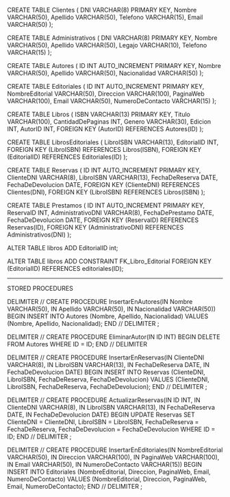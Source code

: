 CREATE TABLE Clientes (
    DNI VARCHAR(8) PRIMARY KEY,
    Nombre VARCHAR(50),
    Apellido VARCHAR(50),
    Telefono VARCHAR(15),
    Email VARCHAR(50)
);

CREATE TABLE Administrativos (
    DNI VARCHAR(8) PRIMARY KEY,
    Nombre VARCHAR(50),
    Apellido VARCHAR(50),
    Legajo VARCHAR(10),
    Telefono VARCHAR(15)
);

CREATE TABLE Autores (
    ID INT AUTO_INCREMENT PRIMARY KEY,
    Nombre VARCHAR(50),
    Apellido VARCHAR(50),
    Nacionalidad VARCHAR(50)
);

CREATE TABLE Editoriales (
    ID INT AUTO_INCREMENT PRIMARY KEY,
    NombreEditorial VARCHAR(50),
    Direccion VARCHAR(100),
    PaginaWeb VARCHAR(100),
    Email VARCHAR(50),
    NumeroDeContacto VARCHAR(15)
);

CREATE TABLE Libros (
    ISBN VARCHAR(13) PRIMARY KEY,
    Titulo VARCHAR(100),
    CantidadDePaginas INT,
    Genero VARCHAR(30),
    Edicion INT,
    AutorID INT,
    FOREIGN KEY (AutorID) REFERENCES Autores(ID)
);

CREATE TABLE LibrosEditoriales (
    LibroISBN VARCHAR(13),
    EditorialID INT,
    FOREIGN KEY (LibroISBN) REFERENCES Libros(ISBN),
    FOREIGN KEY (EditorialID) REFERENCES Editoriales(ID)
);

CREATE TABLE Reservas (
    ID INT AUTO_INCREMENT PRIMARY KEY,
    ClienteDNI VARCHAR(8),
    LibroISBN VARCHAR(13),
    FechaDeReserva DATE,
    FechaDeDevolucion DATE,
    FOREIGN KEY (ClienteDNI) REFERENCES Clientes(DNI),
    FOREIGN KEY (LibroISBN) REFERENCES Libros(ISBN)
);

CREATE TABLE Prestamos (
    ID INT AUTO_INCREMENT PRIMARY KEY,
    ReservaID INT,
    AdministrativoDNI VARCHAR(8),
    FechaDePrestamo DATE,
    FechaDeDevolucion DATE,
    FOREIGN KEY (ReservaID) REFERENCES Reservas(ID),
    FOREIGN KEY (AdministrativoDNI) REFERENCES Administrativos(DNI)
);

ALTER TABLE libros
ADD EditorialID int;

ALTER TABLE libros
ADD CONSTRAINT FK_Libro_Editorial
FOREIGN KEY (EditorialID) REFERENCES editoriales(ID);

-----

STORED PROCEDURES

DELIMITER //
CREATE PROCEDURE InsertarEnAutores(IN Nombre VARCHAR(50), IN Apellido VARCHAR(50), IN Nacionalidad VARCHAR(50))
BEGIN
    INSERT INTO Autores (Nombre, Apellido, Nacionalidad)
    VALUES (Nombre, Apellido, Nacionalidad);
END //
DELIMITER ;


DELIMITER //
CREATE PROCEDURE EliminarAutor(IN ID INT)
BEGIN
    DELETE FROM Autores WHERE ID = ID;
END //
DELIMITER 

DELIMITER //
CREATE PROCEDURE InsertarEnReservas(IN ClienteDNI VARCHAR(8), IN LibroISBN VARCHAR(13), IN FechaDeReserva DATE, IN FechaDeDevolucion DATE)
BEGIN
    INSERT INTO Reservas (ClienteDNI, LibroISBN, FechaDeReserva, FechaDeDevolucion)
    VALUES (ClienteDNI, LibroISBN, FechaDeReserva, FechaDeDevolucion);
END //
DELIMITER ;

DELIMITER //
CREATE PROCEDURE ActualizarReservas(IN ID INT, IN ClienteDNI VARCHAR(8), IN LibroISBN VARCHAR(13), IN FechaDeReserva DATE, IN FechaDeDevolucion DATE)
BEGIN
    UPDATE Reservas 
    SET ClienteDNI = ClienteDNI, LibroISBN = LibroISBN, FechaDeReserva = FechaDeReserva, FechaDeDevolucion = FechaDeDevolucion
    WHERE ID = ID;
END //
DELIMITER ;

DELIMITER //
CREATE PROCEDURE InsertarEnEditoriales(IN NombreEditorial VARCHAR(50), IN Direccion VARCHAR(100), IN PaginaWeb VARCHAR(100), IN Email VARCHAR(50), IN NumeroDeContacto VARCHAR(15))
BEGIN
    INSERT INTO Editoriales (NombreEditorial, Direccion, PaginaWeb, Email, NumeroDeContacto)
    VALUES (NombreEditorial, Direccion, PaginaWeb, Email, NumeroDeContacto);
END //
DELIMITER ;
